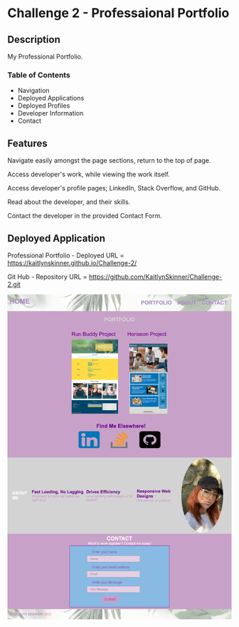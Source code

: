 # Challenge 2 - Professaional Portfolio

## Description

My Professional Portfolio.

### Table of Contents

- Navigation
- Deployed Applications
- Deployed Profiles
- Developer Information
- Contact

## Features

Navigate easily amongst the page sections, return to the top of page. 

Access developer's work, while viewing the work itself.

Access developer's profile pages; LinkedIn, Stack Overflow, and GitHub.

Read about the developer, and their skills.

Contact the developer in the provided Contact Form.

## Deployed Application

Professional Portfolio - Deployed URL = https://kaitlynskinner.github.io/Challenge-2/

Git Hub - Repository URL = https://github.com/KaitlynSkinner/Challenge-2.git

![Deployed Application](https://github.com/KaitlynSkinner/Challenge-2/blob/7c13a1642880946d79182293bc019bb83a329640/assets/images/Portfolio-Mock-Up.png?raw=true)